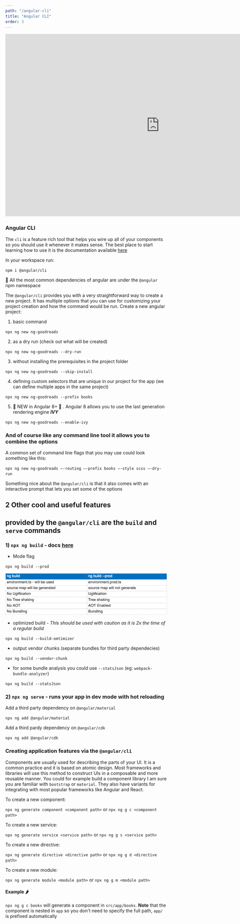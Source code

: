 ```yaml
---
path: "/angular-cli"
title: "Angular CLI"
order: 3
---
```


<iframe src="https://docs.google.com/presentation/d/1tq-M1JVgnzPaMWe2gz2Za6ikyiugM7JJeULxeE87MR0/embed?start=false&loop=false&delayms=30000" frameborder="0" width="960" height="569" allowfullscreen="true" mozallowfullscreen="true" webkitallowfullscreen="true"></iframe>

### Angular CLI


The `cli` is a feature rich tool that helps you wire up all of your components so you should use it whenever it makes
sense. The best place to start learning how to use it is the documentation available [here](https://angular.io/cli)


In your workspace run:

`npm i @angular/cli`

🍕 All the most common dependencies of angular are under the `@angular` npm namespace

The `@angular/cli` provides you with a very straightforward way to create a new project. It has multiple options that 
you can use for customizing your project creation and how the command would be run.
Create a new angular project:

1) basic command

`npx ng new ng-goodreads`

2) as a dry run (check out what will be created)

`npx ng new ng-goodreads --dry-run`

3) without installing the prerequisites in the project folder

`npx ng new ng-goodreads --skip-install`

4) defining custom selectors that are unique in our project for the app (we can define multiple apps in the same project)

`npx ng new ng-goodreads --prefix books`

5) 💫 NEW in Angular 8+ 💫 . Angular 8 allows you to use the last generation rendering engine **_IVY_**

`npx ng new ng-goodreads --enable-ivy`


### And of course like any command line tool it allows you to combine the options

A common set of command line flags that you may use could look something like this:

`npx ng new ng-goodreads —-routing —-prefix books —-style scss —-dry-run`

Something nice about the `@angular/cli` is that it also comes with an interactive prompt that lets you set 
some of the options

## 2 Other cool and useful features
## provided by the `@angular/cli` are the `build` and `serve` commands

### 1) `npx ng build` - docs [here](https://angular.io/cli/build)

- Mode flag

`npx ng build --prod`

![dev_v_prod](./images/dev_v_prod.png)

- optimized build - _This should be used with caution as it is 2x the time of a regular build_

`npx ng build --build-omtimizer`

- output vendor chunks (separate bundles for third party dependecies)

`npx ng build --vendor-chunk`

- for some bundle analysis you could use `--statsJson` (eg: `webpack-bundle-analyzer`)

`npx ng build --statsJson`


### 2) `npx ng serve` - runs your app in dev mode with hot reloading


Add a third party dependency on `@angular/material`

`npx ng add @angular/material`

Add a third pardy dependency on `@angular/cdk`

`npx ng add @angular/cdk`

### Creating application features via the `@angular/cli`

Components are usually used for describing the parts of your UI. It is a common practice 
and it is based on atomic design. Most frameworks and libraries will use this method to construct 
UIs in a composable and more reusable manner. You could for example build a component library 
I am sure you are familiar with `bootstrap` or `material`. They also have variants for integrating 
with most popular frameworks like Angular and React.

To create a new component:

`npx ng generate component <component path>` or `npx ng g c <component path>`

To create a new service:

`npx ng generate service <service path>` or `npx ng g s <service path>`

To create a new directive:

`npx ng generate directive <directive path>` or `npx ng g d <directive path>`

To create a new module:

`npx ng generate module <module path>` or `npx ng g m <module path>`

#### Example 🌶️

`npx ng g c books` will generate a component in `src/app/books`. __Note__ that the component is nested in `app` so you don't need to specify the full path, `app/` is prefixed automatically
